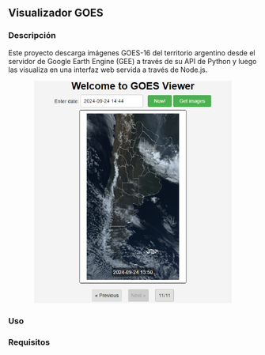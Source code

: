 ## Visualizador GOES

### Descripción 
Este proyecto descarga imágenes GOES-16 del territorio argentino desde el servidor de Google Earth Engine (GEE) a través de su API de Python y luego las visualiza en una interfaz web servida a través de Node.js. 

<p align="center">
  <img src="images/readme_01.png" alt="_01" width="400px"/>
</p>

### Uso

### Requisitos
